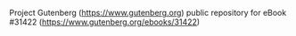 Project Gutenberg (https://www.gutenberg.org) public repository for eBook #31422 (https://www.gutenberg.org/ebooks/31422)
